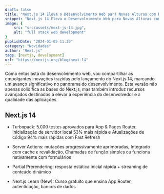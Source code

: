 ```yaml
---
draft: false
title: "Next.js 14 Eleva o Desenvolvimento Web para Novas Alturas com Recursos Avançados"
snippet: "Next.js 14 Eleva o Desenvolvimento Web para Novas Alturas com Recursos Avançados"
image: {
    src: "src/assets/next-js-14.jpg",
    alt: "full stack web development"
}
publishDate: "2024-01-05 11:39"
category: "Novidades"
author: "Next.js"
tags: [nextjs, development]
url: "https://nextjs.org/blog/next-14"
---
```


Como entusiasta do desenvolvimento web, vou compartilhar as empolgantes inovações trazidas pelo lançamento do Next.js 14, marcando um avanço significativo no panorama do desenvolvimento. Esta versão não apenas solidifica as bases do Next.js, mas também introduz recursos avançados destinados a elevar a experiência do desenvolvedor e a qualidade das aplicações.

## Next.js 14

- Turbopack:  5.000 testes aprovados para App & Pages Router, Inicialização de servidor local 53% mais rápida e Atualizações de código 94% mais rápidas com Fast Refresh

- Server Actions: mutações progressivamente aprimoradas, Integrado com cache e revalidação, Chamadas de função simples ou funciona nativamente com formulários

- Partial Prerendering: resposta estática inicial rápida + streaming de conteúdo dinâmico

- Next.js Learn (New): Curso gratuito que ensina App Router, autenticação, bancos de dados

